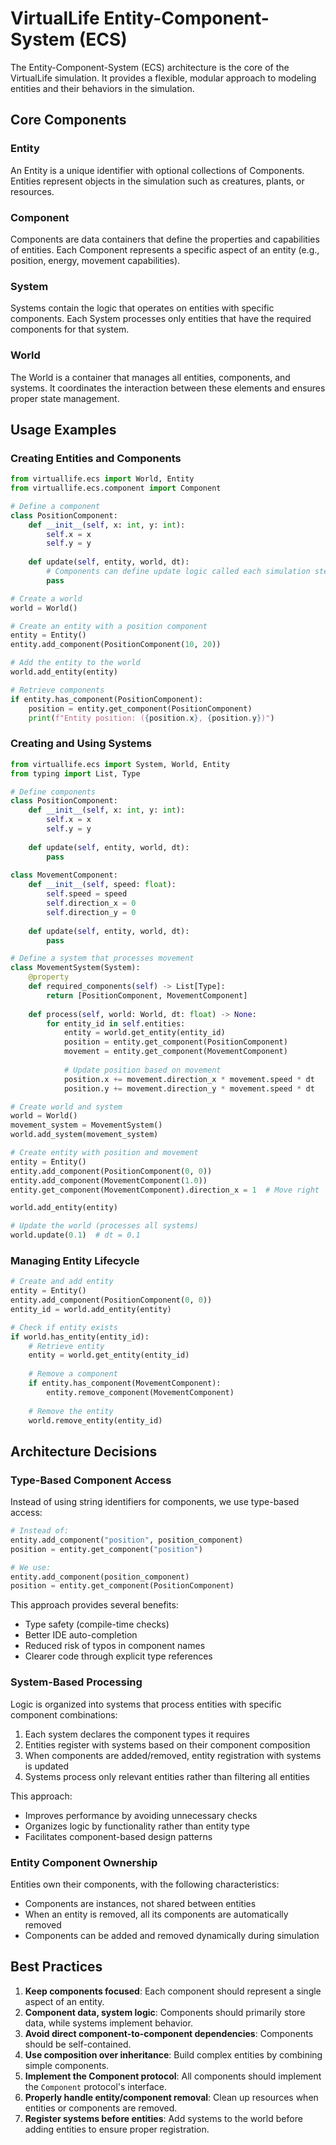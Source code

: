 # VirtualLife Entity-Component-System (ECS)

The Entity-Component-System (ECS) architecture is the core of the VirtualLife simulation. It provides a flexible, modular approach to modeling entities and their behaviors in the simulation.

## Core Components

### Entity

An Entity is a unique identifier with optional collections of Components. Entities represent objects in the simulation such as creatures, plants, or resources.

### Component

Components are data containers that define the properties and capabilities of entities. Each Component represents a specific aspect of an entity (e.g., position, energy, movement capabilities).

### System

Systems contain the logic that operates on entities with specific components. Each System processes only entities that have the required components for that system.

### World

The World is a container that manages all entities, components, and systems. It coordinates the interaction between these elements and ensures proper state management.

## Usage Examples

### Creating Entities and Components

```python
from virtuallife.ecs import World, Entity
from virtuallife.ecs.component import Component

# Define a component
class PositionComponent:
    def __init__(self, x: int, y: int):
        self.x = x
        self.y = y
        
    def update(self, entity, world, dt):
        # Components can define update logic called each simulation step
        pass

# Create a world
world = World()

# Create an entity with a position component
entity = Entity()
entity.add_component(PositionComponent(10, 20))

# Add the entity to the world
world.add_entity(entity)

# Retrieve components
if entity.has_component(PositionComponent):
    position = entity.get_component(PositionComponent)
    print(f"Entity position: ({position.x}, {position.y})")
```

### Creating and Using Systems

```python
from virtuallife.ecs import System, World, Entity
from typing import List, Type

# Define components
class PositionComponent:
    def __init__(self, x: int, y: int):
        self.x = x
        self.y = y
        
    def update(self, entity, world, dt):
        pass
        
class MovementComponent:
    def __init__(self, speed: float):
        self.speed = speed
        self.direction_x = 0
        self.direction_y = 0
        
    def update(self, entity, world, dt):
        pass

# Define a system that processes movement
class MovementSystem(System):
    @property
    def required_components(self) -> List[Type]:
        return [PositionComponent, MovementComponent]
        
    def process(self, world: World, dt: float) -> None:
        for entity_id in self.entities:
            entity = world.get_entity(entity_id)
            position = entity.get_component(PositionComponent)
            movement = entity.get_component(MovementComponent)
            
            # Update position based on movement
            position.x += movement.direction_x * movement.speed * dt
            position.y += movement.direction_y * movement.speed * dt

# Create world and system
world = World()
movement_system = MovementSystem()
world.add_system(movement_system)

# Create entity with position and movement
entity = Entity()
entity.add_component(PositionComponent(0, 0))
entity.add_component(MovementComponent(1.0))
entity.get_component(MovementComponent).direction_x = 1  # Move right

world.add_entity(entity)

# Update the world (processes all systems)
world.update(0.1)  # dt = 0.1
```

### Managing Entity Lifecycle

```python
# Create and add entity
entity = Entity()
entity.add_component(PositionComponent(0, 0))
entity_id = world.add_entity(entity)

# Check if entity exists
if world.has_entity(entity_id):
    # Retrieve entity
    entity = world.get_entity(entity_id)
    
    # Remove a component
    if entity.has_component(MovementComponent):
        entity.remove_component(MovementComponent)
    
    # Remove the entity
    world.remove_entity(entity_id)
```

## Architecture Decisions

### Type-Based Component Access

Instead of using string identifiers for components, we use type-based access:

```python
# Instead of:
entity.add_component("position", position_component)
position = entity.get_component("position")

# We use:
entity.add_component(position_component)
position = entity.get_component(PositionComponent)
```

This approach provides several benefits:
- Type safety (compile-time checks)
- Better IDE auto-completion
- Reduced risk of typos in component names
- Clearer code through explicit type references

### System-Based Processing

Logic is organized into systems that process entities with specific component combinations:

1. Each system declares the component types it requires
2. Entities register with systems based on their component composition
3. When components are added/removed, entity registration with systems is updated
4. Systems process only relevant entities rather than filtering all entities

This approach:
- Improves performance by avoiding unnecessary checks
- Organizes logic by functionality rather than entity type
- Facilitates component-based design patterns

### Entity Component Ownership

Entities own their components, with the following characteristics:
- Components are instances, not shared between entities
- When an entity is removed, all its components are automatically removed
- Components can be added and removed dynamically during simulation

## Best Practices

1. **Keep components focused**: Each component should represent a single aspect of an entity.
2. **Component data, system logic**: Components should primarily store data, while systems implement behavior.
3. **Avoid direct component-to-component dependencies**: Components should be self-contained.
4. **Use composition over inheritance**: Build complex entities by combining simple components.
5. **Implement the Component protocol**: All components should implement the `Component` protocol's interface.
6. **Properly handle entity/component removal**: Clean up resources when entities or components are removed.
7. **Register systems before entities**: Add systems to the world before adding entities to ensure proper registration. 